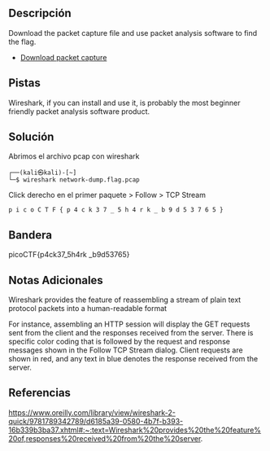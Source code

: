 ## Descripción
Download the packet capture file and use packet analysis software to find the flag.

-   [Download packet capture](https://artifacts.picoctf.net/c/195/network-dump.flag.pcap)

## Pistas 
Wireshark, if you can install and use it, is probably the most beginner friendly packet analysis software product.

## Solución

Abrimos el archivo pcap con wireshark
```
┌──(kali㉿kali)-[~]
└─$ wireshark network-dump.flag.pcap  
```
Click derecho en el primer paquete > Follow > TCP Stream
```
p i c o C T F { p 4 c k 3 7 _ 5 h 4 r k _ b 9 d 5 3 7 6 5 }
```

## Bandera
picoCTF{p4ck37_5h4rk _b9d53765}

## Notas Adicionales
Wireshark provides the feature of reassembling a stream of plain text protocol packets into a human-readable format

For instance, assembling an HTTP session will display the GET requests sent from the client and the responses received from the server. There is specific color coding that is followed by the request and response messages shown in the Follow TCP Stream dialog. Client requests are shown in red, and any text in blue denotes the response received from the server.

## Referencias
https://www.oreilly.com/library/view/wireshark-2-quick/9781789342789/d6185a39-0580-4b7f-b393-16b339b3ba37.xhtml#:~:text=Wireshark%20provides%20the%20feature%20of,responses%20received%20from%20the%20server.